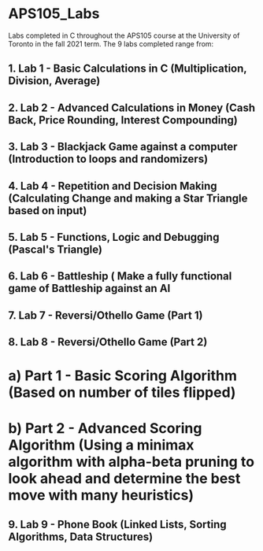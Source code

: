 # APS105_Labs
Labs completed in C throughout the APS105 course at the University of Toronto in the fall 2021 term. The 9 labs completed range from:

## 1. Lab 1 - Basic Calculations in C (Multiplication, Division, Average)
## 2. Lab 2 - Advanced Calculations in Money (Cash Back, Price Rounding, Interest Compounding)
## 3. Lab 3 - Blackjack Game against a computer (Introduction to loops and randomizers)
## 4. Lab 4 - Repetition and Decision Making (Calculating Change and making a Star Triangle based on input)
## 5. Lab 5 - Functions, Logic and Debugging (Pascal's Triangle)
## 6. Lab 6 - Battleship ( Make a fully functional game of Battleship against an AI
## 7. Lab 7 - Reversi/Othello Game (Part 1)
## 8. Lab 8 - Reversi/Othello Game (Part 2)
#    a) Part 1 - Basic Scoring Algorithm (Based on number of tiles flipped)
#    b) Part 2 - Advanced Scoring Algorithm (Using a minimax algorithm with alpha-beta pruning to look ahead and determine the best move with many heuristics)
## 9. Lab 9 - Phone Book (Linked Lists, Sorting Algorithms, Data Structures)
